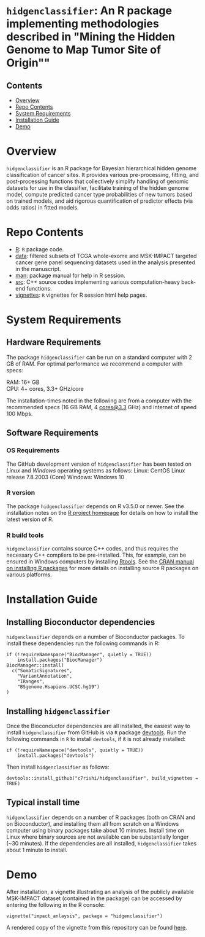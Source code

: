 # `hidgenclassifier`: An R package implementing methodologies described in  "Mining the Hidden Genome to Map Tumor Site of Origin""

## Contents

- [Overview](#overview)
- [Repo Contents](#repo-contents)
- [System Requirements](#system-requirements)
- [Installation Guide](#installation-guide)
- [Demo](#demo)


# Overview
`hidgenclassifier` is an R package for Bayesian hierarchical hidden genome classification of cancer sites. It provides various pre-processing, fitting, and post-processing functions that collectively simplify handling of genomic datasets for use in the classifier, facilitate training of the hidden genome model,  compute predicted cancer type probabilities of new tumors based on trained models, and aid rigorous quantification of predictor effects (via odds ratios) in fitted models. 

# Repo Contents

- [R](./R): `R` package code.
- [data](./data): filtered subsets of TCGA whole-exome and MSK-IMPACT targeted cancer gene panel sequencing datasets used in the analysis presented in the manuscript.
- [man](./man): package manual for help in R session.
- [src](./src): C++ source codes implementing various computation-heavy back-end functions. 
- [vignettes](./vignettes): `R` vignettes for R session html help pages.


# System Requirements

## Hardware Requirements

The package `hidgenclassifier` can be run on a standard computer with 2 GB of RAM. For optimal performance we recommend a computer with specs:

RAM: 16+ GB  
CPU: 4+ cores, 3.3+ GHz/core

The installation-times noted in the following are  from a computer with the recommended specs (16 GB RAM, 4 cores@3.3 GHz) and internet of speed 100 Mbps.

## Software Requirements

### OS Requirements

The GitHub development version of `hidgenclassifier` has been tested on *Linux* and *Windows* operating systems as follows:
Linux: CentOS Linux release 7.8.2003 (Core) 
Windows: Windows 10


### R version

The package `hidgenclassifier` depends on R v3.5.0 or newer. See the installation notes on the [R project homepage](https://www.r-project.org/) for details on how to install the latest version of R.

### R build tools

`hidgenclassifier` contains source C++ codes, and thus requires the necessary C++ compilers to be pre-installed. This, for example, can be ensured in Windows computers by installing [Rtools](https://cran.r-project.org/bin/windows/Rtools/). See the [CRAN manual on installing R packages](https://cran.r-project.org/doc/manuals/r-release/R-admin.html#Installing-packages) for more details on installing source R packages on various platforms.



# Installation Guide

## Installing Bioconductor dependencies

`hidgenclassifier` depends on a number of Bioconductor packages. To install these dependencies run the following commands in R:
```{r}
if (!requireNamespace("BiocManager", quietly = TRUE))
    install.packages("BiocManager")
BiocManager::install(
  c("SomaticSignatures",
    "VariantAnnotation",
    "IRanges",
    "BSgenome.Hsapiens.UCSC.hg19")
)
```



## Installing `hidgenclassifier`


Once the Bioconductor dependencies are all installed, the easiest way to install `hidgenclassifier` from GitHub is via `R` package [devtools](https://www.r-project.org/nosvn/pandoc/devtools.html). Run the following commands in `R` to install `devtools`, if it is not already installed:
```{r}
if (!requireNamespace("devtools", quietly = TRUE))
    install.packages("devtools")
```

Then install `hidgenclassifier` as follows:
```{r}
devtools::install_github("c7rishi/hidgenclassifier", build_vignettes = TRUE)
```


## Typical install time

`hidgenclassifier` depends on a number of R packages (both on CRAN and on Bioconductor), and installing them all from scratch on a Windows computer using binary packages take about 10 minutes. Install time on Linux where binary sources are not available can be substantially longer (~30 minutes). If the dependencies are all installed, `hidgenclassifier` takes about 1 minute to install. 


# Demo

After installation, a vignette illustrating an analysis of the publicly available MSK-IMPACT dataset (contained in the package) can be accessed by entering the following in the R console:
```{r}
vignette("impact_anlaysis", package = "hidgenclassifier")
```
A rendered copy of the vignette from this repository can be found [here](https://htmlpreview.github.io/?https://github.com/c7rishi/hidgenclassifier/blob/master/vignettes/impact_anlaysis.html).
